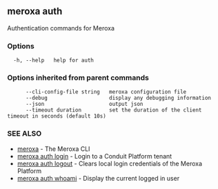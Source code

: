 ## meroxa auth

Authentication commands for Meroxa

### Options

```
  -h, --help   help for auth
```

### Options inherited from parent commands

```
      --cli-config-file string   meroxa configuration file
      --debug                    display any debugging information
      --json                     output json
      --timeout duration         set the duration of the client timeout in seconds (default 10s)
```

### SEE ALSO

* [meroxa](meroxa.md)	 - The Meroxa CLI
* [meroxa auth login](meroxa_auth_login.md)	 - Login to a Conduit Platform tenant
* [meroxa auth logout](meroxa_auth_logout.md)	 - Clears local login credentials of the Meroxa Platform
* [meroxa auth whoami](meroxa_auth_whoami.md)	 - Display the current logged in user


